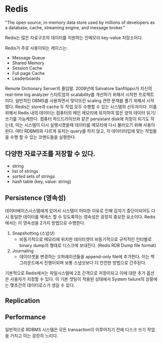 # Redis

"The open source, in-memory data store used by millions of developers as a database, cache, streaming engine, and message broker."

Redis는 많은 자료구조의 데이터를 지원하는 인메모리 key-value 저장소이다.

Redis가 주로 사용이되는 케이스는:
- Message Queue
- Shared Memory
- Session Cache
- Full page Cache
- Leaderboards

Remote Dictionary Server의 줄임말. 2009년에 Salvatore Sanfilippo가 자신의 real-time log analyzer 스타트업의 scalability를 개선하기 위해서 시작한 프로젝트이다. 일반적인 DBMS를 사용하면서 맞닥뜨린 scaling 관련 문제를 풀기 위해서 시작했다.
Redis는 store과 cache 두 작업 모두 수행할 수 있는 시스템의 선두자이다. 이를 위해서 Redis 내의 데이터는 컴퓨터의 메인 메모리에 위치하여 많은 양의 데이터 읽기/쓰기를 가능케한다. 컴퓨터 하드드라이브와 같은 persistant disk에 저장이 되기도 하는데, 이는 시스템이 다시 실행시켰을때 데이터를 메모리에 다시 불러오기 위해 사용이 된다. 여타 RDBMS와 다르게 유저는 query를 하지 않고, 각 데이터타입에 맞는 작업들을 수행 할 수 있는 코맨드들을 실행한다.
    
## 다양한 자료구조를 저장할 수 있다.
- string
- list of strings
- sorted sets of strings
- hash table (key, value: string)


## Persistence (영속성)
데이터베이스시스템에게 있어서 시스템이 어떠한 이유로 인해 갑자기 중단이되어도 다시 동일한 데이터를 액세스 할 수 있도록하는 영속성은 굉장히 중요한 요소이다. Redis에서는 이 영속성을 2가지 방법으로 수행한다.
1. Snapshotting (스냅샷)
    - 비동기적으로 메모리에 위치한 데이터셋이 비동기적으로 규칙적인 인터벌로 binary dump의 형태로 디스크에 보내진다. (Redis RDB Dump file format)
3. Journaling 
    - 데이터셋을 변경하는 오퍼레이션들을 append-only file에 추가한다. 이는 백그라운드에서 진행이되며 보통 스냅샷보다 더 안전한 방법으로 간주된다.

기본적으로 Redis에서는 파일시스템에 2초 간격으로 저장이되고 이에 대한 추가 옵션은 사용자가 지정할 수 있다. 이 기본 셋팅이 적용된 상태에서 System failure의 상황에는 몇초간의 데이터로스가 생길 수 있다.

## Replication

## Performance
일반적으로 RDBMS 시스템은 모든 transaction이 이루어지기 전에 디스크 쓰기 작업을 거치고 이는 굉장히 느리다.
